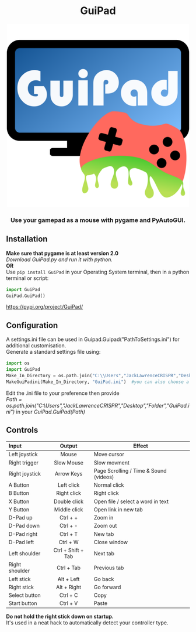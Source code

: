 <h1 align="center">GuiPad</h1>
<p align="center">
  <picture>
    <source width="500" height="500" srcset="Icons/GuiPad_Logo.svg"> 
    <img width="500" height="500" src="Icons/GuiPad_Logo.svg">
  </picture>
</p>
<h3 align="center">Use your gamepad as a mouse with pygame and PyAutoGUI.</h3>


## Installation
**Make sure that pygame is at least version 2.0**  
*Download GuiPad.py and run it with python.*  
**OR**  
Use ```pip install GuiPad``` in your Operating System terminal, then in a python terminal or script:  
```python
import GuiPad
GuiPad.GuiPad()
```
https://pypi.org/project/GuiPad/

## Configuration
A settings.ini file can be used in Guipad.Guipad("PathToSettings.ini") for additional customisation.  
Generate a standard settings file using:
```python
import os
import GuiPad
Make_In_Directory = os.path.join("C:\\Users","JackLawrenceCRISPR","Desktop","Folder") #put your own deployment directory!
MakeGuiPadini(Make_In_Directory, "GuiPad.ini")  #you can also choose a custom name
```
Edit the .ini file to your preference then provide  
_Path = os.path.join("C:\\Users","JackLawrenceCRISPR","Desktop","Folder","GuiPad.ini")_ in your _GuiPad.GuiPad(Path)_

## Controls
| Input | Output | Effect |
| :---         |     :---:      |          --- |
| Left joystick | Mouse | Move cursor  |
| Right trigger | Slow Mouse | Slow movment  |
| Right joystick | Arrow Keys | Page Scrolling / Time & Sound (videos)|
| A Button | Left click | Normal click |
| B Button | Right click | Right click|
| X Button | Double click | Open file / select a word in text  |
| Y Button | Middle click | Open link in new tab|
| D-Pad up | Ctrl + + | Zoom in |
| D-Pad down | Ctrl + - | Zoom out |
| D-Pad right | Ctrl + T | New tab |
| D-Pad left | Ctrl + W | Close window |
| Left shoulder | Ctrl + Shift + Tab | Next tab  |
| Right shoulder | Ctrl + Tab | Previous tab  |
| Left stick | Alt + Left | Go back  |
| Right stick | Alt + Right | Go forward |
| Select button | Ctrl + C | Copy |
| Start button | Ctrl + V | Paste |

**Do not hold the right stick down on startup.**  
It's used in a neat hack to automatically detect your controller type.

